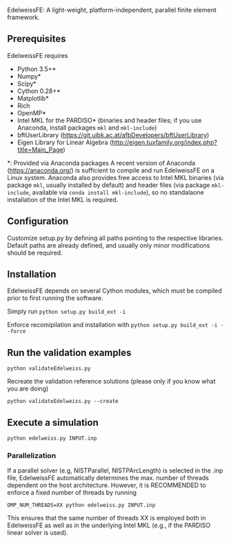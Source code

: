 EdelweissFE: A light-weight, platform-independent, parallel finite element framework.

## Prerequisites

EdelweissFE requires 
- Python 3.5+*
- Numpy*
- Scipy*
- Cython 0.28+*
- Matplotlib*
- Rich
- OpenMP*
- Intel MKL for the PARDISO*  (binaries and header files; if you use Anaconda, install packages `mkl` and `mkl-include`)
- bftUserLibrary (https://git.uibk.ac.at/afbDevelopers/bftUserLibrary)
- Eigen Library for Linear Algebra (http://eigen.tuxfamily.org/index.php?title=Main_Page)

*: Provided via Anaconda packages
A recent version of Anaconda (https://anaconda.org/) is sufficient to compile and run EdelweissFE on a Linux system.
Anaconda also provides free access to Intel MKL binaries (via package `mkl`, usually installed by default) and header files (via package `mkl-include`, available via ```conda install mkl-include```), so no standalaone installation of the Intel MKL is required.

## Configuration

Customize setup.py by defining all paths pointing to the respective libraries.
Default paths are already defined, and usually only minor modifications should be required.

## Installation

EdelweissFE depends on several Cython modules, which must be compiled prior to first running the software.

Simply run
`python setup.py build_ext -i`

Enforce recomipilation and installation with
`python setup.py build_ext -i --force`

## Run the validation examples

`python validateEdelweiss.py`

Recreate the validation reference solutions (please only if you know what you are doing)

`python validateEdelweiss.py --create`

## Execute a simulation

`python edelweiss.py INPUT.inp`

### Parallelization

If a parallel solver (e.g, NISTParallel, NISTPArcLength) is selected in the .inp file, EdelweissFE  automatically determines the max. number of threads dependent on the host architecture.
However, it is RECOMMENDED to enforce a fixed number of threads by running

`OMP_NUM_THREADS=XX python edelweiss.py INPUT.inp`

This ensures that the same number of threads XX is employed both in EdelweissFE as well as in the underlying Intel MKL (e.g., if the PARDISO linear solver is used).

